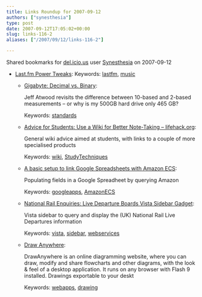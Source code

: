 ```yaml
---
title: Links Roundup for 2007-09-12
authors: ["synesthesia"]
type: post
date: 2007-09-12T17:05:02+00:00
slug: links-116-2 
aliases: ["/2007/09/12/links-116-2"]

---
```

Shared bookmarks for [del.icio.us][1] user  [Synesthesia][2] on 2007-09-12

  * [Last.fm Power Tweaks][3]: 
    Keywords: [lastfm][4], [music][5]</li> 
    
      * [Gigabyte: Decimal vs. Binary][6]:
  
        Jeff Atwood revisits the difference between 10-based and 2-based measurements &#8211; or why is my 500GB hard drive only 465 GB?
  
        Keywords: [standards][7]
      * [Advice for Students: Use a Wiki for Better Note-Taking &#8211; lifehack.org][8]:
  
        General wiki advice aimed at students, with links to a couple of more specialised products
  
        Keywords: [wiki][9], [StudyTechniques][10]
      * [A basic setup to link Google Spreadsheets with Amazon ECS][11]:
  
        Populating fields in a Google Spreadheet by querying Amazon
  
        Keywords: [googleapps][12], [AmazonECS][13]
      * [National Rail Enquiries: Live Departure Boards Vista Sidebar Gadget][14]:
  
        Vista sidebar to query and display the (UK) National Rail Live Departures information
  
        Keywords: [vista][15], [sidebar][16], [webservices][17]
      * [Draw Anywhere][18]:
  
        DrawAnywhere is an online diagramming website, where you can draw, modify and share flowcharts and other diagrams, with the look & feel of a desktop application. It runs on any browser with Flash 9 installed. Drawings exportable to your deskt
  
        Keywords: [webapps][19], [drawing][20]</ul>

 [1]: https://del.icio.us/
 [2]: https://del.icio.us/synesthesia
 [3]: https://lifehacker.com/software/technophilia/fifteen-lastfm-power-tweaks-296554.php "https://lifehacker.com/software/technophilia/fifteen-lastfm-power-tweaks-296554.php"
 [4]: https://del.icio.us/synesthesia/lastfm
 [5]: https://del.icio.us/synesthesia/music
 [6]: https://www.codinghorror.com/blog/archives/000950.html "https://www.codinghorror.com/blog/archives/000950.html"
 [7]: https://del.icio.us/synesthesia/standards
 [8]: https://www.lifehack.org/articles/technology/advice-for-students-use-a-wiki-for-better-note-taking.html "https://www.lifehack.org/articles/technology/advice-for-students-use-a-wiki-for-better-note-taking.html"
 [9]: https://del.icio.us/synesthesia/wiki
 [10]: https://del.icio.us/synesthesia/StudyTechniques
 [11]: https://wongablog.co.uk/2007/09/10/a-basic-setup-to-link-google-spreadsheets-with-amazon-ecs "https://wongablog.co.uk/2007/09/10/a-basic-setup-to-link-google-spreadsheets-with-amazon-ecs"
 [12]: https://del.icio.us/synesthesia/googleapps
 [13]: https://del.icio.us/synesthesia/AmazonECS
 [14]: https://blogs.conchango.com/stuartpreston/archive/2007/07/27/National-Rail-Enquiries_3A00_-Live-Departure-Boards-Vista-Sidebar-Gadget-_2D00_-v1.0-released_2100_.aspx "https://blogs.conchango.com/stuartpreston/archive/2007/07/27/National-Rail-Enquiries_3A00_-Live-Departure-Boards-Vista-Sidebar-Gadget-_2D00_-v1.0-released_2100_.aspx"
 [15]: https://del.icio.us/synesthesia/vista
 [16]: https://del.icio.us/synesthesia/sidebar
 [17]: https://del.icio.us/synesthesia/webservices
 [18]: https://www.drawanywhere.com/ "https://www.drawanywhere.com/"
 [19]: https://del.icio.us/synesthesia/webapps
 [20]: https://del.icio.us/synesthesia/drawing